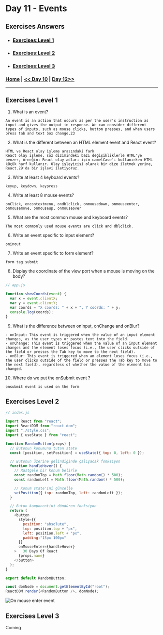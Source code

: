 # Day 11 -  Events

## Exercises Answers

- ### [Exercises:Level 1](#exercises-level-1)
- ### [Exercises:Level 2](#exercises-level-2)
- ### [Exercises:Level 3](#exercises-level-3)

### [Home](../README.md) | [<< Day 10](./day_10.md) | [Day 12>>](./day_12.md/) <hr>


## Exercises Level 1

1. What is an event?
```
An event is an action that occurs as per the user's instruction as input and gives the output in response. We can consider different types of inputs, such as mouse clicks, button presses, and when users press tab and text box change.23
```
2. What is the different between an HTML element event and React event?
```
HTML ve React olay işleme arasındaki fark
React olay işleme, söz dizimindeki bazı değişikliklerle HTML'ye benzer, örneğin: React olay adları için camelCase'i kullanırken HTML küçük harf kullanır. Olay işleyicisi olarak bir dize iletmek yerine, React.29'da bir işlevi iletiyoruz.
```
3. Write at least 4 keyboard events?

```
keyup, keydown, keypress
```
4. Write at least 8 mouse events?
```
onClick, oncontextmenu, ondblclick, onmousedown, onmouseenter, onmousemove, onmouseup, onmouseover
```
5. What are the most common mouse and keyboard events?
```
The most commonly used mouse events are click and dblclick.
```
6. Write an event specific to input element?
```
oninout
```
7. Write an event specific to form element?
```
form tag submit
```
8. Display the coordinate of the view port when a mouse is moving on the body?
```js
// app.js

function showCoords(event) {
  var x = event.clientX;
  var y = event.clientY;
  var coords = "X coords: " + x + ", Y coords: " + y;
  console.log(coords);
}

```
9. What is the difference between onInput, onChange and onBlur?
```
- onInput: This event is triggered when the value of an input element changes, as the user types or pastes text into the field. 
- onChange: This event is triggered when the value of an input element changes and the element loses focus (i.e., the user clicks outside of the field or presses the Tab key to move to the next field). 
- onBlur: This event is triggered when an element loses focus (i.e., the user clicks outside of the field or presses the Tab key to move to the next field), regardless of whether the value of the element has changed.
```
10. Where do we put the onSubmit event ?
```
onsubmit event is used on the form
```

## Exercises Level 2

```js 
// index.js

import React from "react";
import ReactDOM from "react-dom";
import "./style.css";
import { useState } from "react";

function RandomButton(props) {
  // Butonun konumunu tutan state
  const [position, setPosition] = useState({ top: 0, left: 0 });

  // Butonun üzerine gelindiğinde çalışacak fonksiyon
  function handleHover() {
    // Rastgele bir konum belirle
    const randomTop = Math.floor(Math.random() * 500);
    const randomLeft = Math.floor(Math.random() * 500);

    // Konum state'ini güncelle
    setPosition({ top: randomTop, left: randomLeft });
  }

  // Buton komponentini döndüren fonksiyon
  return (
    <button
      style={{
        position: "absolute",
        top: position.top + "px",
        left: position.left + "px",
        padding:"15px 100px"
      }}
      onMouseEnter={handleHover}
    >   30 Days Of React
      {props.name}
    </button>
  );
}

export default RandomButton;

const domNode = document.getElementById("root");
ReactDOM.render(<RandomButton />, domNode);

```

![On mouse enter event](../images/react_event_on_mouse_enter.gif)

## Exercises Level 3

Coming

